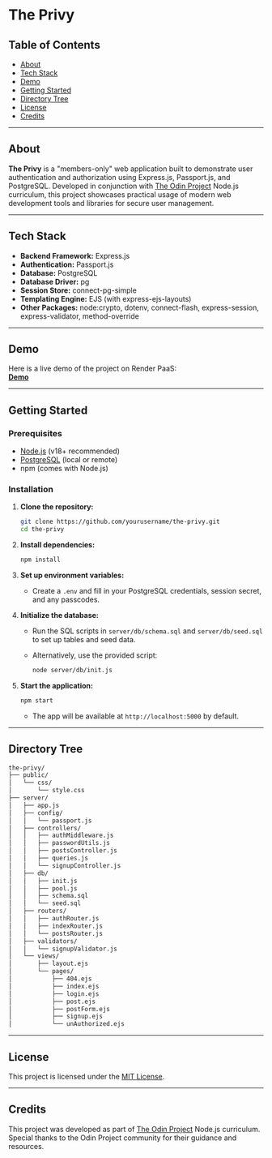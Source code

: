 # The Privy

## Table of Contents

- [About](#about)
- [Tech Stack](#tech-stack)
- [Demo](#demo)
- [Getting Started](#getting-started)
- [Directory Tree](#directory-tree)
- [License](#license)
- [Credits](#credits)

---

## About

**The Privy** is a "members-only" web application built to demonstrate user authentication and authorization using Express.js, Passport.js, and PostgreSQL. Developed in conjunction with [The Odin Project](https://www.theodinproject.com/) Node.js curriculum, this project showcases practical usage of modern web development tools and libraries for secure user management.

---

## Tech Stack

- **Backend Framework:** Express.js
- **Authentication:** Passport.js
- **Database:** PostgreSQL
- **Database Driver:** pg
- **Session Store:** connect-pg-simple
- **Templating Engine:** EJS (with express-ejs-layouts)
- **Other Packages:** node:crypto, dotenv, connect-flash, express-session, express-validator, method-override

---

## Demo

Here is a live demo of the project on Render PaaS:  
**[Demo](https://the-privy.onrender.com/)**

---

## Getting Started

### Prerequisites

- [Node.js](https://nodejs.org/) (v18+ recommended)
- [PostgreSQL](https://www.postgresql.org/) (local or remote)
- npm (comes with Node.js)

### Installation

1. **Clone the repository:**

   ```bash
   git clone https://github.com/yourusername/the-privy.git
   cd the-privy
   ```

2. **Install dependencies:**

   ```bash
   npm install
   ```

3. **Set up environment variables:**
   - Create a `.env` and fill in your PostgreSQL credentials, session secret, and any passcodes.

4. **Initialize the database:**
   - Run the SQL scripts in `server/db/schema.sql` and `server/db/seed.sql` to set up tables and seed data.
   - Alternatively, use the provided script:

     ```bash
     node server/db/init.js
     ```

5. **Start the application:**

   ```bash
   npm start
   ```

   - The app will be available at `http://localhost:5000` by default.

---

## Directory Tree

```txt
the-privy/
├── public/
│   └── css/
│       └── style.css
├── server/
│   ├── app.js
│   ├── config/
│   │   └── passport.js
│   ├── controllers/
│   │   ├── authMiddleware.js
│   │   ├── passwordUtils.js
│   │   ├── postsController.js
│   │   ├── queries.js
│   │   └── signupController.js
│   ├── db/
│   │   ├── init.js
│   │   ├── pool.js
│   │   ├── schema.sql
│   │   └── seed.sql
│   ├── routers/
│   │   ├── authRouter.js
│   │   ├── indexRouter.js
│   │   └── postsRouter.js
│   ├── validators/
│   │   └── signupValidator.js
│   └── views/
│       ├── layout.ejs
│       └── pages/
│           ├── 404.ejs
│           ├── index.ejs
│           ├── login.ejs
│           ├── post.ejs
│           ├── postForm.ejs
│           ├── signup.ejs
│           └── unAuthorized.ejs
```

---

## License

This project is licensed under the [MIT License](LICENSE).

---

## Credits

This project was developed as part of [The Odin Project](https://www.theodinproject.com/) Node.js curriculum.  
Special thanks to the Odin Project community for their guidance and resources.
